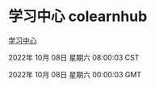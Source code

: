 # 学习中心 colearnhub
[学习中心](http://27.19.33.125:56308/colearnhub/)

2022年 10月 08日 星期六 08:00:03 CST

2022年 10月 08日 星期六 00:00:03 GMT
